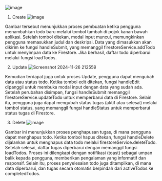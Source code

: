 ![image](https://github.com/user-attachments/assets/c68fb02b-582d-4e54-848e-f69f27898e14)

1. Create 
![image](https://github.com/user-attachments/assets/aa59f31c-230b-4470-a379-1f301397c4d6)

Gambar tersebut menunjukkan proses pembuatan ketika pengguna menambahkan todo baru melalui tombol tambah di pojok kanan bawah aplikasi. Setelah tombol ditekan, modal input muncul, memungkinkan pengguna memasukkan judul dan deskripsi. Data yang dimasukkan akan dikirim ke fungsi handleSubmit, yang memanggil firestoreService.addTodo untuk menyimpan data ke Firestore. Jika berhasil, daftar todo diperbarui melalui fungsi loadTodos.

2. Update
![Screenshot 2024-11-26 212559](https://github.com/user-attachments/assets/4efa7aa1-0eff-48e9-a4f0-7af849203c4f)

Kemudian terdapat juga untuk proses Update, pengguna dapat mengubah data atau status todo. Ketika tombol edit ditekan, fungsi handleEdit dipanggil untuk membuka modal input dengan data yang sudah ada. Setelah perubahan disimpan, fungsi handleSubmit memanggil firestoreService.updateTodo untuk memperbarui data di Firestore. Selain itu, pengguna juga dapat mengubah status tugas (aktif atau selesai) melalui tombol status, yang memanggil fungsi handleStatus untuk memperbarui status tugas di Firestore.

3. Delete 
![image](https://github.com/user-attachments/assets/2c8b219c-5547-4282-ab36-1d817d10d93f)

Gambar ini menunjukkan proses penghapusan tugas, di mana pengguna dapat menghapus todo. Ketika tombol hapus ditekan, fungsi handleDelete dijalankan untuk menghapus data todo melalui firestoreService.deleteTodo. Setelah selesai, daftar tugas diperbarui dengan memanggil fungsi loadTodos. Proses ini dilengkapi dengan notifikasi (toast) sebagai umpan balik kepada pengguna, memberikan pengalaman yang informatif dan responsif. Selain itu, proses penyelesaian todo juga ditampilkan, di mana data diperbarui, dan tugas secara otomatis berpindah dari activeTodos ke completedTodos.
